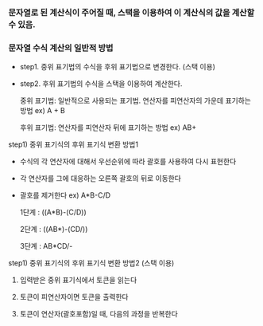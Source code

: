 ﻿### 문자열로 된 계산식이 주어질 때, 스택을 이용하여 이 계산식의 값을 계산할 수 있음.

### 문자열 수식 계산의 일반적 방법
* step1. 중위 표기법의 수식을 후위 표기법으로 변경한다. (스택 이용)
* step2. 후위 표기법의 수식을 스택을 이용하여 계산한다.

  중위 표기법: 일반적으로 사용되는 표기법. 연산자를 피연산자의 가운데 표기하는 방법 ex) A + B

  후위 표기법: 연산자를 피연산자 뒤에 표기하는 방법 ex) AB+

step1) 중위 표기식의 후위 표기식 변환 방법1
* 수식의 각 연산자에 대해서 우선순위에 따라 괄호를 사용하여 다시 표현한다
* 각 연산자를 그에 대응하는 오른쪽 괄호의 뒤로 이동한다
* 괄호를 제거한다
  ex) A*B-C/D

  1단계 : ((A*B)-(C/D))

  2단계 : ((AB*)-(CD/))

  3단계 : AB*CD/-

step1) 중위 표기식의 후위 표기식 변환 방법2 (스택 이용)

1. 입력받은 중위 표기식에서 토큰을 읽는다

2. 토큰이 피연산자이면 토큰을 출력한다

3. 토큰이 연산자(괄호포함)일 때, 다음의 과정을 반복한다
